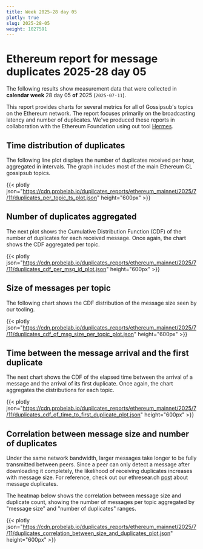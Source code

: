 ```yaml
---
title: Week 2025-28 day 05
plotly: true
slug: 2025-28-05
weight: 1027591
---
```


# Ethereum report for message duplicates 2025-28 day 05

The following results show measurement data that were collected in **calendar week** 28  day 05 **of** 
2025 (`2025-07-11`).

This report provides charts for several metrics for all of Gossipsub's topics on the Ethereum network.
The report focuses primarily on the broadcasting latency and number of duplicates.
We've produced these reports in collaboration with the Ethereum Foundation using out tool [Hermes](/tools/hermes/).

## Time distribution of duplicates

The following line plot displays the number of duplicates received per hour, aggregated in  intervals.
The graph includes most of the main Ethereum CL gossipsub topics. 

{{< plotly json="https://cdn.probelab.io/duplicates_reports/ethereum_mainnet/2025/7/11/duplicates_per_topic_ts_plot.json" height="600px" >}}

## Number of duplicates aggregated 

The next plot shows the Cumulative Distribution Function (CDF) of the number of duplicates for each received message.
Once again, the chart shows the CDF aggregated per topic.

{{< plotly json="https://cdn.probelab.io/duplicates_reports/ethereum_mainnet/2025/7/11/duplicates_cdf_per_msg_id_plot.json" height="600px" >}}

## Size of messages per topic

The following chart shows the CDF distribution of the message size seen by our tooling. 

{{< plotly json="https://cdn.probelab.io/duplicates_reports/ethereum_mainnet/2025/7/11/duplicates_cdf_of_msg_size_per_topic_plot.json" height="600px" >}}

## Time between the message arrival and the first duplicate

The next chart shows the CDF of the elapsed time between the arrival of a message and the arrival of its first duplicate.
Once again, the chart aggregates the distributions for each topic.

{{< plotly json="https://cdn.probelab.io/duplicates_reports/ethereum_mainnet/2025/7/11/duplicates_cdf_of_time_to_first_duplicate_plot.json" height="600px" >}}

## Correlation between message size and number of duplicates
Under the same network bandwidth, larger messages take longer to be fully transmitted between peers. Since a peer can only detect a message after downloading it completely, the likelihood of receiving duplicates increases with message size.
For reference, check out our ethresear.ch [post](https://ethresear.ch/t/number-duplicate-messages-in-ethereums-gossipsub-network/19921#cdf-of-duplicate-messages-7) about message duplicates.

The heatmap below shows the correlation between message size and duplicate count, showing the number of messages per topic aggregated by "message size" and "number of duplicates" ranges.

{{< plotly json="https://cdn.probelab.io/duplicates_reports/ethereum_mainnet/2025/7/11/duplicates_correlation_between_size_and_duplicates_plot.json" height="600px" >}}
